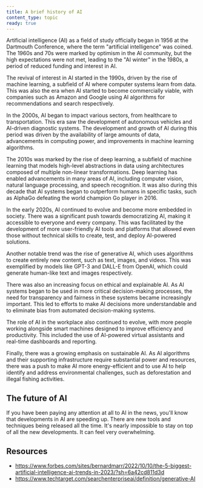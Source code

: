 ```yaml
---
title: A brief history of AI
content_type: topic
ready: true
---
```


Artificial intelligence (AI) as a field of study officially began in 1956 at the Dartmouth Conference, where the term "artificial intelligence" was coined. The 1960s and 70s were marked by optimism in the AI community, but the high expectations were not met, leading to the "AI winter" in the 1980s, a period of reduced funding and interest in AI.

The revival of interest in AI started in the 1990s, driven by the rise of machine learning, a subfield of AI where computer systems learn from data. This was also the era when AI started to become commercially viable, with companies such as Amazon and Google using AI algorithms for recommendations and search respectively.

In the 2000s, AI began to impact various sectors, from healthcare to transportation. This era saw the development of autonomous vehicles and AI-driven diagnostic systems. The development and growth of AI during this period was driven by the availability of large amounts of data, advancements in computing power, and improvements in machine learning algorithms.

The 2010s was marked by the rise of deep learning, a subfield of machine learning that models high-level abstractions in data using architectures composed of multiple non-linear transformations. Deep learning has enabled advancements in many areas of AI, including computer vision, natural language processing, and speech recognition. It was also during this decade that AI systems began to outperform humans in specific tasks, such as AlphaGo defeating the world champion Go player in 2016.

In the early 2020s, AI continued to evolve and become more embedded in society. There was a significant push towards democratizing AI, making it accessible to everyone and every company. This was facilitated by the development of more user-friendly AI tools and platforms that allowed even those without technical skills to create, test, and deploy AI-powered solutions​​.

Another notable trend was the rise of generative AI, which uses algorithms to create entirely new content, such as text, images, and videos. This was exemplified by models like GPT-3 and DALL-E from OpenAI, which could generate human-like text and images respectively​.

There was also an increasing focus on ethical and explainable AI. As AI systems began to be used in more critical decision-making processes, the need for transparency and fairness in these systems became increasingly important. This led to efforts to make AI decisions more understandable and to eliminate bias from automated decision-making systems​.

The role of AI in the workplace also continued to evolve, with more people working alongside smart machines designed to improve efficiency and productivity. This included the use of AI-powered virtual assistants and real-time dashboards and reporting​​.

Finally, there was a growing emphasis on sustainable AI. As AI algorithms and their supporting infrastructure require substantial power and resources, there was a push to make AI more energy-efficient and to use AI to help identify and address environmental challenges, such as deforestation and illegal fishing activities.

## The future of AI

If you have been paying any attention at all to AI in the news, you'll know that developments in AI are speeding up. There are new tools and techniques being released all the time. It's nearly impossible to stay on top of all the new developments. It can feel very overwhelming.

## Resources

- https://www.forbes.com/sites/bernardmarr/2022/10/10/the-5-biggest-artificial-intelligence-ai-trends-in-2023/?sh=6a42cd811d3d
- https://www.techtarget.com/searchenterpriseai/definition/generative-AI